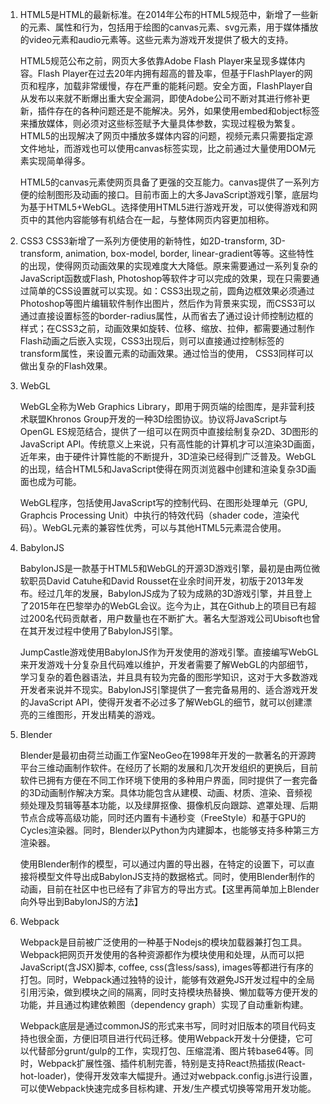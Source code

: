 1. HTML5是HTML的最新标准。在2014年公布的HTML5规范中，新增了一些新的元素、属性和行为，包括用于绘图的canvas元素、svg元素，用于媒体播放的video元素和audio元素等。这些元素为游戏开发提供了极大的支持。

   HTML5规范公布之前，网页大多依靠Adobe Flash Player来呈现多媒体内容。Flash Player在过去20年内拥有超高的普及率，但基于FlashPlayer的网页和程序，加载非常缓慢，存在严重的能耗问题。安全方面，FlashPlayer自从发布以来就不断爆出重大安全漏洞，即使Adobe公司不断对其进行修补更新，插件存在的各种问题还是不能解决。另外，如果使用embed和object标签来播放媒体，则必须对这些标签赋予大量具体参数，实现过程极为繁复。HTML5的出现解决了网页中播放多媒体内容的问题，视频元素只需要指定源文件地址，而游戏也可以使用canvas标签实现，比之前通过大量使用DOM元素实现简单得多。

   HTML5的canvas元素使网页具备了更强的交互能力。canvas提供了一系列方便的绘制图形及动画的接口。目前市面上的大多JavaScript游戏引擎，底层均为基于HTML5+WebGL。选择使用HTML5进行游戏开发，可以使得游戏和网页中的其他内容能够有机结合在一起，与整体网页内容更加相称。

2. CSS3
   CSS3新增了一系列方便使用的新特性，如2D-transform, 3D-transform, animation, box-model, border, linear-gradient等等。这些特性的出现，使得网页动画效果的实现难度大大降低。原来需要通过一系列复杂的JavaScript函数或Flash, Photoshop等软件才可以完成的效果，现在只需要通过简单的CSS设置就可以实现。如：CSS3出现之前，圆角边框效果必须通过Photoshop等图片编辑软件制作出图片，然后作为背景来实现，而CSS3可以通过直接设置标签的border-radius属性，从而省去了通过设计师控制边框的样式；在CSS3之前，动画效果如旋转、位移、缩放、拉伸，都需要通过制作Flash动画之后嵌入实现，CSS3出现后，则可以直接通过控制标签的transform属性，来设置元素的动画效果。通过恰当的使用， CSS3同样可以做出复杂的Flash效果。

3. WebGL

   WebGL全称为Web Graphics Library，即用于网页端的绘图库，是非营利技术联盟Khronos Group开发的一种3D绘图协议。协议将JavaScript与OpenGL ES规范结合，提供了一组可以在网页中直接绘制复杂2D、3D图形的JavaScript API。传统意义上来说，只有高性能的计算机才可以渲染3D画面，近年来，由于硬件计算性能的不断提升，3D渲染已经得到广泛普及。WebGL的出现，结合HTML5和JavaScript使得在网页浏览器中创建和渲染复杂3D画面也成为可能。

   WebGL程序，包括使用JavaScript写的控制代码、在图形处理单元（GPU, Graphcis Processing Unit）中执行的特效代码（shader code，渲染代码）。WebGL元素的兼容性优秀，可以与其他HTML5元素混合使用。

4. BabylonJS

   BabylonJS是一款基于HTML5和WebGL的开源3D游戏引擎，最初是由两位微软职员David Catuhe和David Rousset在业余时间开发，初版于2013年发布。经过几年的发展，BabylonJS成为了较为成熟的3D游戏引擎，并且登上了2015年在巴黎举办的WebGL会议。迄今为止，其在Github上的项目已有超过200名代码贡献者，用户数量也在不断扩大。著名大型游戏公司Ubisoft也曾在其开发过程中使用了BabylonJS引擎。

   JumpCastle游戏使用BabylonJS作为开发使用的游戏引擎。直接编写WebGL来开发游戏十分复杂且代码难以维护，开发者需要了解WebGL的内部细节，学习复杂的着色器语法，并且具有较为完备的图形学知识，这对于大多数游戏开发者来说并不现实。BabylonJS引擎提供了一套完备易用的、适合游戏开发的JavaScript API，使得开发者不必过多了解WebGL的细节，就可以创建漂亮的三维图形，开发出精美的游戏。

5. Blender

   Blender是最初由荷兰动画工作室NeoGeo在1998年开发的一款著名的开源跨平台三维动画制作软件。在经历了长期的发展和几次开发组织的更换后，目前软件已拥有方便在不同工作环境下使用的多种用户界面，同时提供了一套完备的3D动画制作解决方案。具体功能包含从建模、动画、材质、渲染、音频视频处理及剪辑等基本功能，以及绿屏抠像、摄像机反向跟踪、遮罩处理、后期节点合成等高级功能，同时还内置有卡通秒变（FreeStyle）和基于GPU的Cycles渲染器。同时，Blender以Python为内建脚本，也能够支持多种第三方渲染器。

   使用Blender制作的模型，可以通过内置的导出器，在特定的设置下，可以直接将模型文件导出成BabylonJS支持的数据格式。同时，使用Blender制作的动画，目前在社区中也已经有了非官方的导出方式。【这里再简单加上Blender向外导出到BabylonJS的方法】

6. Webpack

   Webpack是目前被广泛使用的一种基于Nodejs的模块加载器兼打包工具。Webpack把网页开发使用的各种资源都作为模块使用和处理，从而可以把JavaScript(含JSX)脚本, coffee, css(含less/sass), images等都进行有序的打包。同时，Webpack通过独特的设计，能够有效避免JS开发过程中的全局引用污染，做到模块之间的隔离，同时支持模块热替换、懒加载等方便开发的功能，并且通过构建依赖图（dependency graph）实现了自动重新构建。

   Webpack底层是通过commonJS的形式来书写，同时对旧版本的项目代码支持也很全面，方便旧项目进行代码迁移。使用Webpack开发十分便捷，它可以代替部分grunt/gulp的工作，实现打包、压缩混淆、图片转base64等。同时，Webpack扩展性强、插件机制完善，特别是支持React热插拔(React-hot-loader)，使得开发效率大幅提升。通过对webpack.config.js进行设置，可以使Webpack快速完成多目标构建、开发/生产模式切换等常用开发功能。